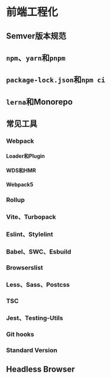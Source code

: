 # 前端工程化

## Semver版本规范

## `npm`、`yarn`和`pnpm`

## `package-lock.json`和`npm ci`

## `lerna`和Monorepo

## 常见工具

### Webpack

#### Loader和Plugin

#### WDS和HMR

#### Webpack5

### Rollup

### Vite、Turbopack

### Eslint、Stylelint

### Babel、SWC、Esbuild

### Browserslist

### Less、Sass、Postcss

### TSC

### Jest、Testing-Utils

### Git hooks

### Standard Version

## Headless Browser
